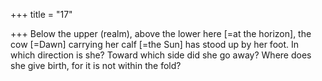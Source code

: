 +++
title = "17"

+++
Below the upper (realm), above the lower here [=at the horizon], the  cow [=Dawn] carrying her calf [=the Sun] has stood up by her foot. In which direction is she? Toward which side did she go away? Where  does she give birth, for it is not within the fold?  